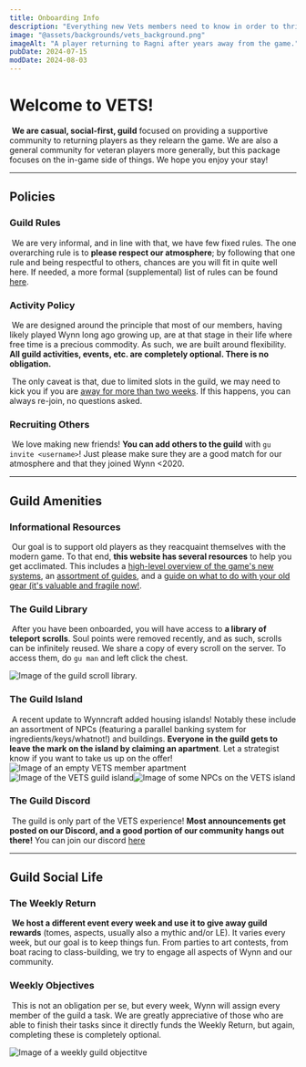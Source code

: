 ```yaml
---
title: Onboarding Info
description: "Everything new Vets members need to know in order to thrive in the guild."
image: "@assets/backgrounds/vets_background.png"
imageAlt: "A player returning to Ragni after years away from the game."
pubDate: 2024-07-15
modDate: 2024-08-03
---
```


# Welcome to VETS!

​	**We are casual, social-first, guild** focused on providing a supportive community to returning players as they relearn the game. We are also a general community for veteran players more generally, but this package focuses on the in-game side of things. We hope you enjoy your stay!

---

## Policies

### Guild Rules
​	We are very informal, and in line with that, we have few fixed rules. The one overarching rule is to **please respect our atmosphere**; by following that one rule and being respectful to others, chances are you will fit in quite well here. If needed, a more formal (supplemental) list of rules can be found [here](https://discord.com/channels/1313769181321236490/1313786183733739530/1317498759516520518).

### Activity Policy
​	We are designed around the principle that most of our members, having likely played Wynn long ago growing up, are at that stage in their life where free time is a precious commodity. As such, we are built around flexibility. **All guild activities, events, etc. are completely optional. There is no obligation.**

​	The only caveat is that, due to limited slots in the guild, we may need to kick you if you are <u>away for more than two weeks</u>. If this happens, you can always re-join, no questions asked.

### Recruiting Others
​	We love making new friends! **You can add others to the guild** with `gu invite <username>`! Just please make sure they are a good match for our atmosphere and that they joined Wynn <2020. 

---

## Guild Amenities
### Informational Resources
​	Our goal is to support old players as they reacquaint themselves with the modern game. To that end, **this website has several resources** to help you get acclimated. This includes a [high-level overview of the game's new systems](https://cdn.wynnvets.org/docs/major-changes/), an [assortment of guides](https://cdn.wynnvets.org/docs/guides/), and a [guide on what to do with your old gear (it's valuable and fragile now!](https://cdn.wynnvets.org/docs/guides/old-items).

### The Guild Library
​	After you have been onboarded, you will have access to **a library of teleport scrolls**. Soul points were removed recently, and as such, scrolls can be infinitely reused. We share a copy of every scroll on the server. To access them, do `gu man` and left click the chest.

![Image of the guild scroll library.](https://github.com/Wynncraft-Veterans/website/blob/main/src/assets/docs/general/docs/general/image-20250806210011990.png)

### The Guild Island
​	A recent update to Wynncraft added housing islands! Notably these include an assortment of NPCs (featuring a parallel banking system for ingredients/keys/whatnot!) and buildings. **Everyone in the guild gets to leave the mark on the island by claiming an apartment**. Let a strategist know if you want to take us up on the offer!
![Image of an empty VETS member apartment](https://github.com/Wynncraft-Veterans/website/blob/main/src/assets/docs/general/docs/general/image-20250806211235524.png)
![Image of the VETS guild island](https://github.com/Wynncraft-Veterans/website/blob/main/src/assets/docs/general/docs/general/image-20250806210844962.png)![Image of some NPCs on the VETS island](https://github.com/Wynncraft-Veterans/website/blob/main/src/assets/docs/general/docs/general/image-20250806210956212.png)

### The Guild Discord
​	The guild is only part of the VETS experience! **Most announcements get posted on our Discord, and a good portion of our community hangs out there!** You can join our discord [here](https://wynnvets.org/discord)

---

## Guild Social Life
### The Weekly Return
​	**We host a different event every week and use it to give away guild rewards** (tomes, aspects, usually also a mythic and/or LE). It varies every week, but our goal is to keep things fun. From parties to art contests, from boat racing to class-building, we try to engage all aspects of Wynn and our community.

### Weekly Objectives
​	This is not an obligation per se, but every week, Wynn will assign every member of the guild a task. We are greatly appreciative of those who are able to finish their tasks since it directly funds the Weekly Return, but again, completing these is completely optional.

![Image of a weekly guild objectitve]("https://github.com/Wynncraft-Veterans/website/blob/main/src/assets/docs/general/docs/general/image-20250806211919787.png)